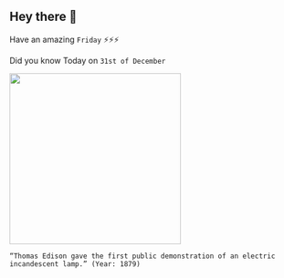 ## Hey there 👋
Have an amazing `Friday` ⚡⚡⚡

Did you know Today on `31st of December`
 
 [<img src="https://upload.wikimedia.org/wikipedia/commons/7/76/Edison_bulb.jpg" width="300" />](https://en.wikipedia.org/wiki/Thomas_Edison#:~:text=Edison%20made%20the%20first%20public,the%20rich%20will%20burn%20candles.%22) 
 ```
“Thomas Edison gave the first public demonstration of an electric incandescent lamp.” (Year: 1879)
```
